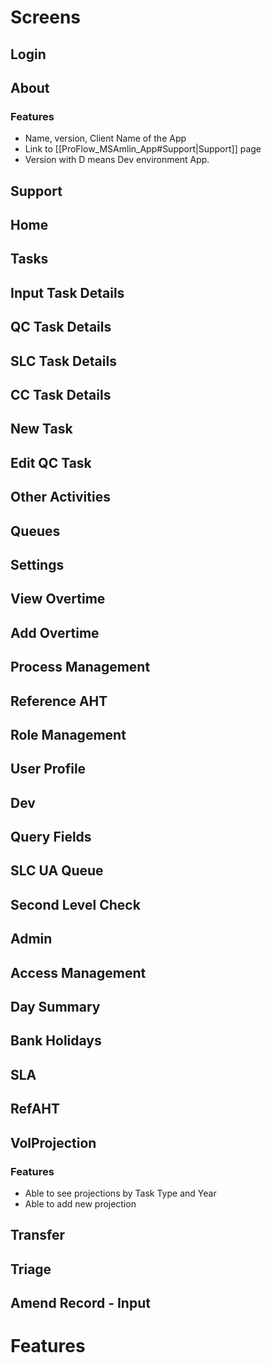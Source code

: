 # Screens

## Login
## About
### Features
- Name, version, Client Name of the App
- Link to [[ProFlow_MSAmlin_App#Support|Support]] page
- Version with D means Dev environment App.
## Support
## Home
## Tasks
## Input Task Details
## QC Task Details
## SLC Task Details
## CC Task Details
## New Task
## Edit QC Task
## Other Activities
## Queues
## Settings
## View Overtime
## Add Overtime
## Process Management
## Reference AHT
## Role Management
## User Profile
## Dev
## Query Fields
## SLC UA Queue
## Second Level Check
## Admin
## Access Management
## Day Summary
## Bank Holidays
## SLA
## RefAHT
## VolProjection
### Features
- Able to see projections by Task Type and Year
- Able to add new projection 
## Transfer
## Triage
## Amend Record - Input

# Features
